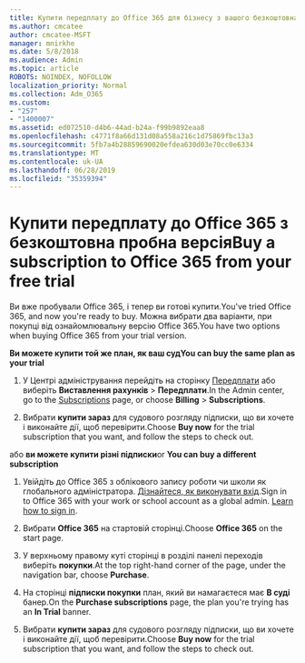 ```yaml
---
title: Купити передплату до Office 365 для бізнесу з вашого безкоштовна пробна версія
ms.author: cmcatee
author: cmcatee-MSFT
manager: mnirkhe
ms.date: 5/8/2018
ms.audience: Admin
ms.topic: article
ROBOTS: NOINDEX, NOFOLLOW
localization_priority: Normal
ms.collection: Adm_O365
ms.custom:
- "257"
- "1400007"
ms.assetid: ed072510-d4b6-44ad-b24a-f99b9892eaa8
ms.openlocfilehash: c4771f8a66d131d08a558a216c1d75869fbc13a3
ms.sourcegitcommit: 5fb7a4b28859690020efdea630d03e70cc0e6334
ms.translationtype: MT
ms.contentlocale: uk-UA
ms.lasthandoff: 06/28/2019
ms.locfileid: "35359394"
---
```

# <a name="buy-a-subscription-to-office-365-from-your-free-trial"></a><span data-ttu-id="bfe29-102">Купити передплату до Office 365 з безкоштовна пробна версія</span><span class="sxs-lookup"><span data-stu-id="bfe29-102">Buy a subscription to Office 365 from your free trial</span></span>

<span data-ttu-id="bfe29-103">Ви вже пробували Office 365, і тепер ви готові купити.</span><span class="sxs-lookup"><span data-stu-id="bfe29-103">You've tried Office 365, and now you're ready to buy.</span></span> <span data-ttu-id="bfe29-104">Можна вибрати два варіанти, при покупці від ознайомлювальну версію Office 365.</span><span class="sxs-lookup"><span data-stu-id="bfe29-104">You have two options when buying Office 365 from your trial version.</span></span>
  
 <span data-ttu-id="bfe29-105">**Ви можете купити той же план, як ваш суд**</span><span class="sxs-lookup"><span data-stu-id="bfe29-105">**You can buy the same plan as your trial**</span></span>
  
1. <span data-ttu-id="bfe29-106">У Центрі адміністрування перейдіть на сторінку [Передплати](https://go.microsoft.com/fwlink/p/?linkid=842054) або виберіть **Виставлення рахунків** \> **Передплати**.</span><span class="sxs-lookup"><span data-stu-id="bfe29-106">In the Admin center, go to the [Subscriptions](https://go.microsoft.com/fwlink/p/?linkid=842054) page, or choose **Billing** \> **Subscriptions**.</span></span>

2. <span data-ttu-id="bfe29-107">Вибрати **купити зараз** для судового розгляду підписки, що ви хочете і виконайте дії, щоб перевірити.</span><span class="sxs-lookup"><span data-stu-id="bfe29-107">Choose **Buy now** for the trial subscription that you want, and follow the steps to check out.</span></span>

<span data-ttu-id="bfe29-108">або **ви можете купити різні підписки**</span><span class="sxs-lookup"><span data-stu-id="bfe29-108">or **You can buy a different subscription**</span></span>
  
1. <span data-ttu-id="bfe29-109">Увійдіть до Office 365 з облікового запису роботи чи школи як глобального адміністратора. [Дізнайтеся, як виконувати вхід](https://support.office.com/article/e9eb7d51-5430-4929-91ab-6157c5a050b4).</span><span class="sxs-lookup"><span data-stu-id="bfe29-109">Sign in to Office 365 with your work or school account as a global admin. [Learn how to sign in](https://support.office.com/article/e9eb7d51-5430-4929-91ab-6157c5a050b4).</span></span>

2. <span data-ttu-id="bfe29-110">Вибрати **Office 365** на стартовій сторінці.</span><span class="sxs-lookup"><span data-stu-id="bfe29-110">Choose **Office 365** on the start page.</span></span>

3. <span data-ttu-id="bfe29-111">У верхньому правому куті сторінці в розділі панелі переходів виберіть **покупки**.</span><span class="sxs-lookup"><span data-stu-id="bfe29-111">At the top right-hand corner of the page, under the navigation bar, choose **Purchase**.</span></span>

4. <span data-ttu-id="bfe29-112">На сторінці **підписки покупки** план, який ви намагаєтеся має **В суді** банер.</span><span class="sxs-lookup"><span data-stu-id="bfe29-112">On the **Purchase subscriptions** page, the plan you're trying has an **In Trial** banner.</span></span>

5. <span data-ttu-id="bfe29-113">Вибрати **купити зараз** для судового розгляду підписки, що ви хочете і виконайте дії, щоб перевірити.</span><span class="sxs-lookup"><span data-stu-id="bfe29-113">Choose **Buy now** for the trial subscription that you want, and follow the steps to check out.</span></span>
